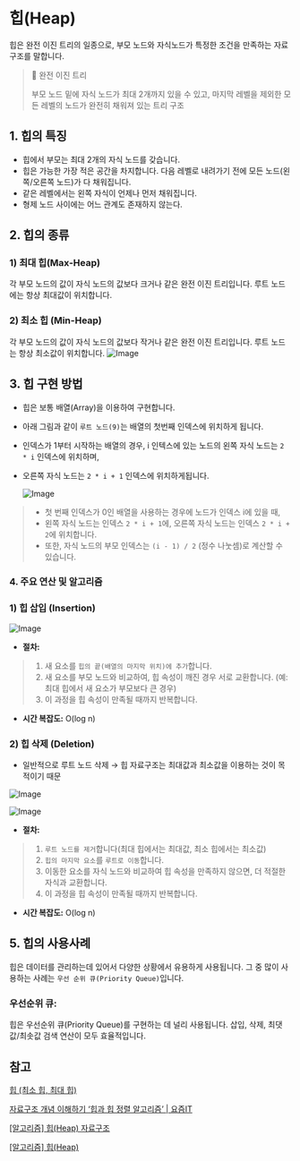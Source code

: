 # 힙(Heap)
힙은 완전 이진 트리의 일종으로, 부모 노드와 자식노드가 특정한 조건을 만족하는 자료구조를 말합니다.

> 📢 완전 이진 트리 
> 
> 부모 노드 밑에 자식 노드가 최대 2개까지 있을 수 있고, 마지막 레벨을 제외한 모든 레벨의 노드가 완전히 채워져 있는 트리 구조


## 1. 힙의 특징
- 힙에서 부모는 최대 2개의 자식 노드를 갖습니다.
- 힙은 가능한 가장 적은 공간을 차지합니다. 다음 레벨로 내려가기 전에 모든 노드(왼쪽/오른쪽 노드)가 다 채워집니다.
- 같은 레벨에서는 왼쪽 자식이 언제나 먼저 채워집니다.
- 형제 노드 사이에는 어느 관계도 존재하지 않는다.

## 2. 힙의 종류
### 1) 최대 힙(Max-Heap)
각 부모 노드의 값이 자식 노드의 값보다 크거나 같은 완전 이진 트리입니다.
루트 노드에는 항상 최대값이 위치합니다.

### 2) 최소 힙 (Min-Heap)
각 부모 노드의 값이 자식 노드의 값보다 작거나 같은 완전 이진 트리입니다.
루트 노드는 항상 최소값이 위치합니다.
![Image](https://github.com/user-attachments/assets/4671475c-f531-4a03-a073-48e750fb9f7b)

## 3. 힙 구현 방법
- 힙은 보통 배열(Array)을 이용하여 구현합니다.
- 아래 그림과 같이 `루트 노드(9)`는 배열의 첫번째 인덱스에 위치하게 됩니다. 
- 인덱스가 1부터 시작하는 배열의 경우, i 인텍스에 있는 노드의 왼쪽 자식 노드는 `2 * i` 인덱스에 위치하며,
- 오른쪽 자식 노드는 `2 * i + 1` 인덱스에 위치하게됩니다.

   ![Image](https://github.com/user-attachments/assets/a679052f-89fd-40cd-86ca-16f5ffd365f4)

> - 첫 번째 인덱스가 0인 배열을 사용하는 경우에 노드가 인덱스 i에 있을 때,
> - 왼쪽 자식 노드는 인덱스 `2 * i + 1`에, 오른쪽 자식 노드는 인덱스 `2 * i + 2`에 위치합니다.
> - 또한, 자식 노드의 부모 인덱스는 `(i - 1) / 2` (정수 나눗셈)로 계산할 수 있습니다.

### 4. 주요 연산 및 알고리즘

### 1) 힙 삽입 (Insertion)

![Image](https://github.com/user-attachments/assets/1aec11d1-9601-4de8-af13-8d757693bf34)

- **절차:**
> 1. 새 요소를 `힙의 끝(배열의 마지막 위치)에 추가`합니다.
> 2. 새 요소를 부모 노드와 비교하여, 힙 속성이 깨진 경우 서로 교환합니다. (예: 최대 힙에서 새 요소가 부모보다 큰 경우)
> 3. 이 과정을 힙 속성이 만족될 때까지 반복합니다.


- **시간 복잡도:** O(log n)

### 2) 힙 삭제 (Deletion)

- 일반적으로 루트 노드 삭제 → 힙 자료구조는 최대값과 최소값을 이용하는 것이 목적이기 때문

![Image](https://github.com/user-attachments/assets/a8646d8a-053d-40cc-9088-6164d4d5801d)

![Image](https://github.com/user-attachments/assets/91033c91-7a6c-4c91-8ee9-414036eea959)

- **절차:**

> 1. `루트 노드를 제거`합니다(최대 힙에서는 최대값, 최소 힙에서는 최소값)
> 2. `힙의 마지막 요소`를 `루트로 이동`합니다.
> 3. 이동한 요소를 자식 노드와 비교하여 힙 속성을 만족하지 않으면, 더 적절한 자식과 교환합니다.
> 4. 이 과정을 힙 속성이 만족될 때까지 반복합니다.

- **시간 복잡도:** O(log n)

## 5. 힙의 사용사례
   힙은 데이터를 관리하는데 있어서 다양한 상황에서 유용하게 사용됩니다. 그 중 많이 사용하는 사례는 `우선 순위 큐(Priority Queue)`입니다.

### 우선순위 큐:

힙은 우선순위 큐(Priority Queue)를 구현하는 데 널리 사용됩니다. 삽입, 삭제, 최댓값/최솟값 검색 연산이 모두 효율적입니다.

## 참고

[힙 (최소 힙, 최대 힙)](https://velog.io/@jsbryan/%ED%9E%99-%EC%B5%9C%EC%86%8C-%ED%9E%99-%EC%B5%9C%EB%8C%80-%ED%9E%99)

[자료구조 개념 이해하기 ‘힙과 힙 정렬 알고리즘’ | 요즘IT](https://yozm.wishket.com/magazine/detail/2312/)

[[알고리즘] 힙(Heap) 자료구조](https://velog.io/@yeonjin1357/%EC%95%8C%EA%B3%A0%EB%A6%AC%EC%A6%98-%ED%9E%99Heap-%EC%9E%90%EB%A3%8C%EA%B5%AC%EC%A1%B0)

[[알고리즘] 힙(Heap)](https://velog.io/@phobos90/%EC%95%8C%EA%B3%A0%EB%A6%AC%EC%A6%98-%ED%9E%99Heap)